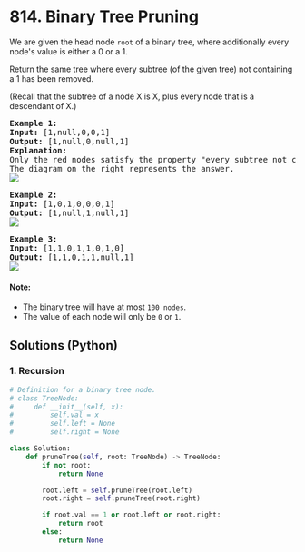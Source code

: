 # 814. Binary Tree Pruning
We are given the head node ```root``` of a binary tree, where additionally every node's value is either a 0 or a 1.

Return the same tree where every subtree (of the given tree) not containing a 1 has been removed.

(Recall that the subtree of a node X is X, plus every node that is a descendant of X.)

<pre>
<strong>Example 1:</strong>
<strong>Input:</strong> [1,null,0,0,1]
<strong>Output:</strong> [1,null,0,null,1]
<strong>Explanation:</strong>
Only the red nodes satisfy the property "every subtree not containing a 1".
The diagram on the right represents the answer.
<img src="https://s3-lc-upload.s3.amazonaws.com/uploads/2018/04/06/1028_2.png">
</pre>

<pre>
<strong>Example 2:</strong>
<strong>Input:</strong> [1,0,1,0,0,0,1]
<strong>Output:</strong> [1,null,1,null,1]
<img src="https://s3-lc-upload.s3.amazonaws.com/uploads/2018/04/06/1028_1.png">
</pre>

<pre>
<strong>Example 3:</strong>
<strong>Input:</strong> [1,1,0,1,1,0,1,0]
<strong>Output:</strong> [1,1,0,1,1,null,1]
<img src="https://s3-lc-upload.s3.amazonaws.com/uploads/2018/04/05/1028.png">
</pre>

#### Note:
* The binary tree will have at most ```100 nodes```.
* The value of each node will only be ```0``` or ```1```.

## Solutions (Python)

### 1. Recursion
```Python
# Definition for a binary tree node.
# class TreeNode:
#     def __init__(self, x):
#         self.val = x
#         self.left = None
#         self.right = None

class Solution:
    def pruneTree(self, root: TreeNode) -> TreeNode:
        if not root:
            return None

        root.left = self.pruneTree(root.left)
        root.right = self.pruneTree(root.right)

        if root.val == 1 or root.left or root.right:
            return root
        else:
            return None
```
